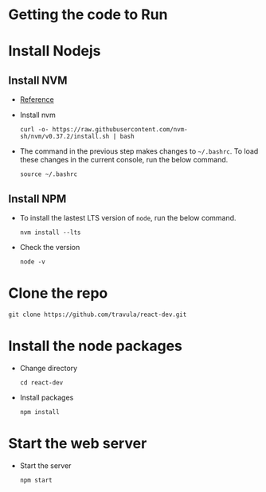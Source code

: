 Getting the code to Run
=======================

# Install Nodejs

## Install NVM

- [Reference](https://www.linode.com/docs/guides/how-to-install-use-node-version-manager-nvm/)
- Install nvm
  ```
  curl -o- https://raw.githubusercontent.com/nvm-sh/nvm/v0.37.2/install.sh | bash
  ```
  
- The command in the previous step makes changes to
  `~/.bashrc`.  To load these changes in the current
  console, run the below command.
  ```
  source ~/.bashrc
  ```
  
## Install NPM

- To install the lastest LTS version of `node`, run the
  below command.

  ```
  nvm install --lts
  ```
  
- Check the version
  ```
  node -v
  ```
  
# Clone the repo

```
git clone https://github.com/travula/react-dev.git
```

# Install the node packages 
- Change directory
  ```
  cd react-dev
  ```
- Install packages
  ```
  npm install
  ```
# Start the web server
- Start the server
  ```
  npm start
  ```

